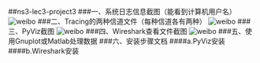 ##ns3-lec3-project3
###一、系统日志信息截图（能看到计算机用户名）
![weibo]()
###二、Tracing的两种信道文件（每种信道各有两种）
![weibo]()
###三、PyViz截图
![weibo]()
###四、Wireshark查看文件截图
![weibo]()
###五、使用Gnuplot或Matlab处理数据
###六、安装步骤文档
####a.PyViz安装
####b.Wireshark安装
